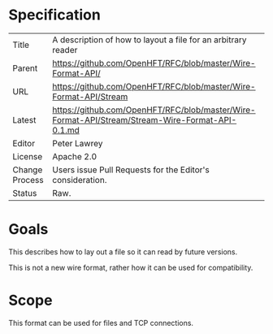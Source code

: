 # Specification

|         |                                                                             |
|:------- | --------------------------------------------------------------------------- |
| Title   | A description of how to layout a file for an arbitrary reader                    |
| Parent  | https://github.com/OpenHFT/RFC/blob/master/Wire-Format-API/                 |
| URL     | https://github.com/OpenHFT/RFC/blob/master/Wire-Format-API/Stream           |
| Latest  | https://github.com/OpenHFT/RFC/blob/master/Wire-Format-API/Stream/Stream-Wire-Format-API-0.1.md |
| Editor  | Peter Lawrey                                                                |
| License | Apache 2.0                                                                  |
| Change Process | Users issue Pull Requests for the Editor's consideration.            |
| Status  | Raw.                                                                        |

# Goals
This describes how to lay out a file so it can read by future versions.

This is not a new wire format, rather how it can be used for compatibility.

# Scope
This format can be used for files and TCP connections.
